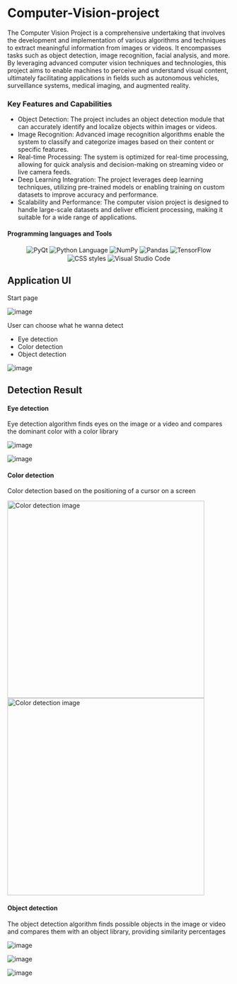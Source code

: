 # Computer-Vision-project
<p>The Computer Vision Project is a comprehensive undertaking that involves the development and implementation of various algorithms and techniques to extract meaningful information from images or videos. It encompasses tasks such as object detection, image recognition, facial analysis, and more. By leveraging advanced computer vision techniques and technologies, this project aims to enable machines to perceive and understand visual content, ultimately facilitating applications in fields such as autonomous vehicles, surveillance systems, medical imaging, and augmented reality.</p>
<h3>Key Features and Capabilities</h3>
<ul>
  <li>Object Detection: The project includes an object detection module that can accurately identify and localize objects within images or videos.</li>
  <li>Image Recognition: Advanced image recognition algorithms enable the system to classify and categorize images based on their content or specific features.</li>
  <li>Real-time Processing: The system is optimized for real-time processing, allowing for quick analysis and decision-making on streaming video or live camera feeds.</li>
  <li>Deep Learning Integration: The project leverages deep learning techniques, utilizing pre-trained models or enabling training on custom datasets to improve accuracy and performance.</li>
  <li>Scalability and Performance: The computer vision project is designed to handle large-scale datasets and deliver efficient processing, making it suitable for a wide range of applications.</li>
</ul>

<h4>Programming languages and Tools</h4>
<div align="center">
  <img align="center" alt="PyQt" src="https://img.shields.io/badge/Qt-%23217346.svg?style=for-the-badge&logo=Qt&logoColor=white"/>
  <img align="center" alt="Python Language" src="https://img.shields.io/badge/python-3670A0?style=for-the-badge&logo=python&logoColor=ffdd54"/>
  <img align="center" alt="NumPy" src="https://img.shields.io/badge/numpy-%23013243.svg?style=for-the-badge&logo=numpy&logoColor=white"/>
  <img align="center" alt="Pandas" src="https://img.shields.io/badge/pandas-%23150458.svg?style=for-the-badge&logo=pandas&logoColor=white"/>
  <img align="center" alt="TensorFlow" src="https://img.shields.io/badge/TensorFlow-%23FF6F00.svg?style=for-the-badge&logo=TensorFlow&logoColor=white"/>
  <img align="center" alt="CSS styles" src="https://img.shields.io/badge/css3-%231572B6.svg?style=for-the-badge&logo=css3&logoColor=white"/>
  <img align="center" alt="Visual Studio Code" src="https://img.shields.io/badge/Visual%20Studio%20Code-0078d7.svg?style=for-the-badge&logo=visual-studio-code&logoColor=white"/>
</div>

## Application UI
<p>Start page</p>

![image](https://github.com/MaximSaveliev/Computer-Vision-project/assets/60519187/c09959d3-92ec-4d28-b5a2-4c4cdceb31ac)
<p>User can choose what he wanna detect</p>
<ul>
  <li>Eye detection</li>
  <li>Color detection</li>
  <li>Object detection</li>
</ul>

![image](https://github.com/MaximSaveliev/Computer-Vision-project/assets/60519187/8938d692-b8dd-45ef-8102-79de9da9aef6)

## Detection Result
<h4>Eye detection</h4>
<p>Eye detection algorithm finds eyes on the image or a video and compares the dominant color with a color library</p>

![image](https://github.com/MaximSaveliev/Computer-Vision-project/assets/60519187/7d364a73-d951-496a-a1a3-1076ba4becfd)

![image](https://github.com/MaximSaveliev/Computer-Vision-project/assets/60519187/049e6b60-0610-4609-8e6a-05982f7f892e)


<h4>Color detection</h4>
<p>Color detection based on the positioning of a cursor on a screen</p>

<img alt="Color detection image" align="left" width="445px" src="https://github.com/MaximSaveliev/Computer-Vision-project/assets/60519187/9f85fc85-749c-4544-8fba-c4ffbbea7200"/>
<img alt="Color detection image" width="445px" src="https://github.com/MaximSaveliev/Computer-Vision-project/assets/60519187/75ca0842-d556-4a53-9f81-2734eb3a14c5"/>

<h4>Object detection</h4>
<p>The object detection algorithm finds possible objects in the image or video and compares them with an object library, providing similarity percentages</p>

![image](https://github.com/MaximSaveliev/Computer-Vision-project/assets/60519187/634ee46a-3dfa-4f61-81cf-7308ce6ff356)

![image](https://github.com/MaximSaveliev/Computer-Vision-project/assets/60519187/5d8609fc-d9c5-424f-aa14-31239c0df5a6)

![image](https://github.com/MaximSaveliev/Computer-Vision-project/assets/60519187/c952bd7d-46b0-482e-9a51-8a4891da8781)

